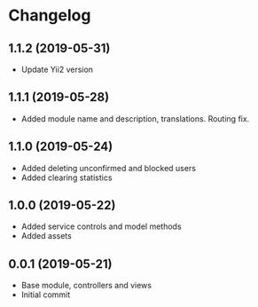 Changelog
=========

## 1.1.2 (2019-05-31)
 * Update Yii2 version

## 1.1.1 (2019-05-28)
 * Added module name and description, translations. Routing fix.
 
## 1.1.0 (2019-05-24)
 * Added deleting unconfirmed and blocked users
 * Added clearing statistics
 
## 1.0.0 (2019-05-22)
 * Added service controls and model methods
 * Added assets

## 0.0.1 (2019-05-21)
 * Base module, controllers and views
 * Initial commit